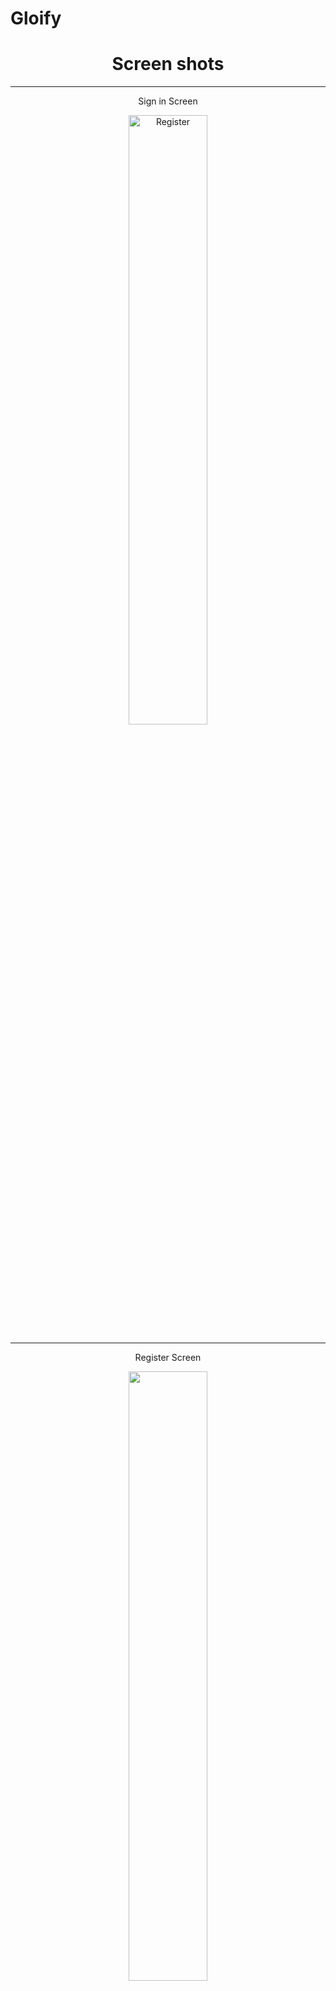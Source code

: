 # Gloify



<!DOCTYPE html>
<html>
<head>
<body>
  <div align="center">
    <h1>Screen shots</h1>
    <hr >
    <p align="center">
    <p>Sign in Screen</p>
    <img src="https://imgur.com/j0T7Pah.png" style="width:50%;height:50%; title="hover text" alt="Register" >
     <hr>  
    <p>Register Screen</p>                                                                                                           
    <img src="https://imgur.com/8pvX4UB.png" style="width:50%;height:50%; alt="Login" >
    <hr>  
      <p>Homepage Screen</p>    
    <img src="https://imgur.com/GGfYD3E.png" style="width:50%;height:50%; alt="HomePage" >
    </p>
  </div>
</body>
</html>
